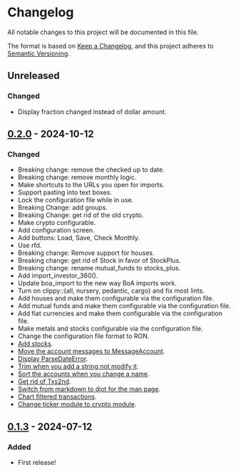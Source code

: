 # Changelog

All notable changes to this project will be documented in this file.

The format is based on [Keep a Changelog](https://keepachangelog.com/en/1.0.0/),
and this project adheres to [Semantic Versioning](https://semver.org/spec/v2.0.0.html).

## Unreleased

### Changed

- Display fraction changed instead of dollar amount.

## [0.2.0] - 2024-10-12

### Changed

- Breaking change: remove the checked up to date.
- Breaking change: remove monthly logic.
- Make shortcuts to the URLs you open for imports.
- Support pasting into text boxes.
- Lock the configuration file while in use.
- Breaking Change: add groups.
- Breaking Change: get rid of the old crypto.
- Make crypto configurable.
- Add configuration screen.
- Add buttons: Load, Save, Check Monthly.
- Use rfd.
- Breaking change: Remove support for houses.
- Breaking change: get rid of Stock in favor of StockPlus.
- Breaking change: rename mutual_funds to stocks_plus.
- Add import_investor_360().
- Update boa_import to the new way BoA imports work.
- Turn on clippy::{all, nursery, pedantic, cargo} and fix most lints.
- Add houses and make them configurable via the configuration file.
- Add mutual funds and make them configurable via the configuration file.
- Add fiat currencies and make them configurable via the configuration file.
- Make metals and stocks configurable via the configuration file.
- Change the configuration file format to RON.
- [Add stocks](https://github.com/dcampbell24/financial-accounts/commit/e54732e3819d0ca843567259dabb04b194a7f1bc).
- [Move the account messages to MessageAccount](https://github.com/dcampbell24/financial-accounts/commit/56f6705caaea2fa07bb0331116c47adaa69880f4).
- [Display ParseDateError](https://github.com/dcampbell24/financial-accounts/commit/3627d92a30ea5ac1d86298b04e254e61513f4d4d).
- [Trim when you add a string not modify it](https://github.com/dcampbell24/financial-accounts/commit/cbc5b5ba4bfad7f497b097c17bed567936f08d91).
- [Sort the accounts when you change a name](https://github.com/dcampbell24/financial-accounts/commit/351a52a8111137d8a2c99749b451a78cb91a7611).
- [Get rid of Txs2nd](https://github.com/dcampbell24/financial-accounts/commit/ae7a0bfe86fec03acc177f2912afe9c872359b8c).
- [Switch from markdown to djot for the man page](https://github.com/dcampbell24/financial-accounts/commit/66929e72e6c5bd0bbc0c2f447295fb02e5bf4a3b).
- [Chart filtered transactions](https://github.com/dcampbell24/financial-accounts/commit/dad92faaa4b339aa0be7bf202d34d9768911fb06).
- [Change ticker module to crypto module](https://github.com/dcampbell24/financial-accounts/commit/b555d6a38dfea71f4ea7a66d93232b5e1f8263db).

## [0.1.3] - 2024-07-12

### Added

- First release!

[0.2.0]: https://crates.io/crates/financial-accounts/0.2.0
[0.1.3]: https://crates.io/crates/financial-accounts/0.1.3
